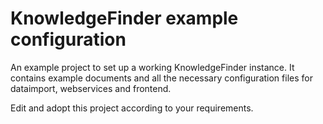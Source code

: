 # KnowledgeFinder example configuration
An example project to set up a working KnowledgeFinder instance. It contains example documents and all the necessary configuration files for dataimport, webservices and frontend. 

Edit and adopt this project according to your requirements.
